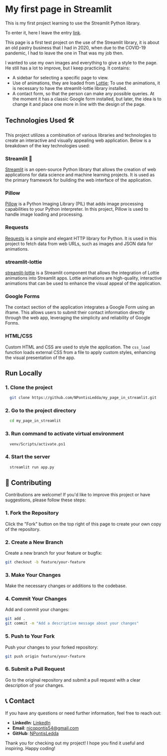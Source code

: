 # My first page in Streamlit

This is my first project learning to use the Streamlit Python library.

To enter it, here I leave the entry [link](https://buttersweet.streamlit.app/).

This page is a first test project on the use of the Streamlit library, it is about an old pastry business that I had in 2020, when due to the COVID-19 pandemic, I had to leave the one in That was my job then.

I wanted to use my own images and everything to give a style to the page. He still has a lot to improve, but I keep practicing. It contains:

- A sidebar for selecting a specific page to view.
- Use of animations, they are loaded from [Lottie](https://lottiefiles.com/); To use the animations, it is necessary to have the streamlit-lottie library installed.
- A contact form, so that the person can make any possible queries. At the moment it has a classic Google form installed, but later, the idea is to change it and place one more in line with the design of the page.

## Technologies Used 🛠️

This project utilizes a combination of various libraries and technologies to create an interactive and visually appealing web application. Below is a breakdown of the key technologies used:

### Streamlit 👑
[Streamlit](https://streamlit.io/) is an open-source Python library that allows the creation of web applications for data science and machine learning projects. It is used as the primary framework for building the web interface of the application.

### Pillow
[Pillow](https://python-pillow.org/) is a Python Imaging Library (PIL) that adds image processing capabilities to your Python interpreter. In this project, Pillow is used to handle image loading and processing.

### Requests
[Requests](https://docs.python-requests.org/en/master/) is a simple and elegant HTTP library for Python. It is used in this project to fetch data from web URLs, such as images and JSON data for animations.

### streamlit-lottie
[streamlit-lottie](https://pypi.org/project/streamlit-lottie/) is a Streamlit component that allows the integration of Lottie animations into Streamlit apps. Lottie animations are high-quality, interactive animations that can be used to enhance the visual appeal of the application.

### Google Forms
The contact section of the application integrates a Google Form using an iframe. This allows users to submit their contact information directly through the web app, leveraging the simplicity and reliability of Google Forms.

### HTML/CSS
Custom HTML and CSS are used to style the application. The `css_load` function loads external CSS from a file to apply custom styles, enhancing the visual presentation of the app.


## Run Locally

### 1. Clone the project

```bash
  git clone https://github.com/NPontisLedda/my_page_in_streamlit.git
```

### 2. Go to the project directory

```bash
  cd my_page_in_streamlit
```

### 3. Run command to activate virtual environment

```bash
  venv/Scripts/activate.ps1
```

### 4. Start the server

```bash
  streamlit run app.py
```

## 🤝 Contributing

Contributions are welcome! If you'd like to improve this project or have suggestions, please follow these steps:

### 1. Fork the Repository

Click the "Fork" button on the top right of this page to create your own copy of the repository.

### 2. Create a New Branch

Create a new branch for your feature or bugfix:

```bash
git checkout -b feature/your-feature
```

### 3. Make Your Changes

Make the necessary changes or additions to the codebase.

### 4. Commit Your Changes

Add and commit your changes:

```bash
git add .
git commit -m "Add a descriptive message about your changes"
```

### 5. Push to Your Fork

Push your changes to your forked repository:

```bash
git push origin feature/your-feature
```

### 6. Submit a Pull Request

Go to the original repository and submit a pull request with a clear description of your changes.

## 📞 Contact

If you have any questions or need further information, feel free to reach out:

- **LinkedIn**: [LinkedIn](https://www.linkedin.com/in/nicolas-pontis-ledda/)
- **Email**: nicopontis54@gmail.com
- **GitHub**: [NPontisLedda](https://github.com/NPontisLedda)


Thank you for checking out my project! I hope you find it useful and inspiring. Happy coding!